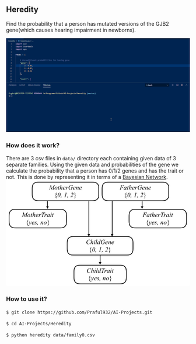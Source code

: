 ## Heredity
Find the probability that a person has mutated versions of the GJB2 gene(which causes hearing impairment in newborns).

![Demo](demo.gif)

### How does it work?
There are 3 csv files in `data/` directory each containing given data of 3 separate families. Using the given data and probabilities of the gene we calculate the probability that a person has 0/1/2 genes and has the trait or not.
This is done by representing it in terms of a [Bayesian Network](https://towardsdatascience.com/introduction-to-bayesian-networks-81031eeed94e).
![Representation](bayesiannetwork.jpg)

### How to use it?
`$ git clone https://github.com/Praful932/AI-Projects.git`


`$ cd AI-Projects/Heredity`


`$ python heredity data/family0.csv`
